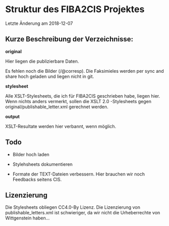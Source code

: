 # Struktur des FIBA2CIS Projektes

Letzte Änderung am 2018-12-07

## Kurze Beschreibung der Verzeichnisse:

**original**

Hier liegen die publizierbare Daten.

Es fehlen noch die Bilder (<formula>/@corresp). Die Faksimieles werden per sync and share hoch geladen und liegen nicht in git.

**stylesheet**

Alle XSLT-Stylesheets, die ich für FIBA2CIS geschrieben habe, liegen hier. Wenn nichts anders vermerkt, sollen die XSLT 2.0 -Stylesheets gegen original/publishable_letter.xml gerechnet werden.

**output**

XSLT-Resultate werden hier verbannt, wenn möglich.

## Todo

* Bilder hoch laden

* Stylehsheets dokumentieren

* Formate der TEXT-Dateien verbessern. Hier brauchen wir noch Feedbacks seitens CIS.


## Lizenzierung

Die Stylesheets obliegen CC4.0-By Lizenz. Die Lizenzierung von publishable_letters.xml ist schwieriger, da wir nicht die Urheberrechte von Wittgenstein haben...

